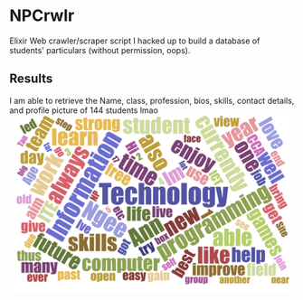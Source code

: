 # NPCrwlr
Elixir Web crawler/scraper script I hacked up to build a database of students' particulars (without permission, oops). 

## Results
I am able to retrieve the Name, class, profession, bios, skills, contact details, and profile picture of 144 students lmao
![alt text](https://raw.githubusercontent.com/sean1188/NPCrwlr/master/ITwordcloud.png)

